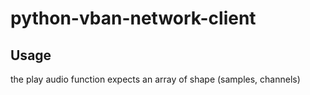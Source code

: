 # python-vban-network-client

## Usage
the play audio function expects an array of shape (samples, channels)